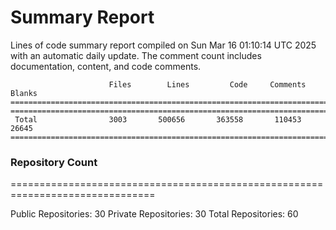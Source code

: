 # Summary Report
Lines of code summary report compiled on Sun Mar 16 01:10:14 UTC 2025 with an automatic daily update. The comment count includes documentation, content, and code comments.
```
                      Files        Lines         Code     Comments       Blanks
===============================================================================
===============================================================================
 Total                3003       500656       363558       110453        26645
===============================================================================
```

### Repository Count
===============================================================================

Public Repositories: 30
Private Repositories: 30
Total Repositories: 60

